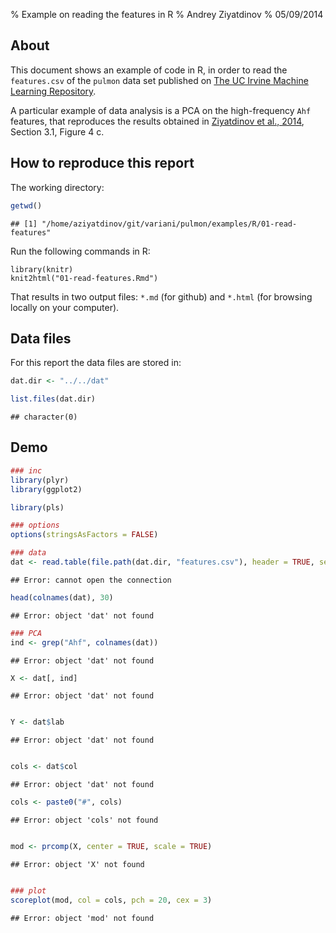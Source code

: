 % Example on reading the features in R
% Andrey Ziyatdinov
% 05/09/2014




## About

This document shows an example of code in R,
in order to read the `features.csv` of the `pulmon` data set published on 
[The UC Irvine Machine Learning Repository](http://archive.ics.uci.edu/ml/).

A particular example of data analysis is a PCA on the high-frequency `Ahf` features,
that reproduces the results obtained in [Ziyatdinov et al., 2014](http://www.journals.elsevier.com/sensors-and-actuators-b-chemical/),
Section 3.1, Figure 4 c.

## How to reproduce this report

The working directory:

```r
getwd()
```

```
## [1] "/home/aziyatdinov/git/variani/pulmon/examples/R/01-read-features"
```


Run the following commands in R:

```
library(knitr)
knit2html("01-read-features.Rmd")
```

That results in two output files: `*.md` (for github) and `*.html` (for browsing locally on your computer).

## Data files

For this report the data files are stored in:


```r
dat.dir <- "../../dat"

list.files(dat.dir)
```

```
## character(0)
```


## Demo


```r
### inc
library(plyr)
library(ggplot2)

library(pls)

### options
options(stringsAsFactors = FALSE)
```



```r
### data
dat <- read.table(file.path(dat.dir, "features.csv"), header = TRUE, sep = ",")
```

```
## Error: cannot open the connection
```

```r
head(colnames(dat), 30)
```

```
## Error: object 'dat' not found
```



```r
### PCA
ind <- grep("Ahf", colnames(dat))
```

```
## Error: object 'dat' not found
```

```r
X <- dat[, ind]
```

```
## Error: object 'dat' not found
```

```r

Y <- dat$lab
```

```
## Error: object 'dat' not found
```

```r

cols <- dat$col
```

```
## Error: object 'dat' not found
```

```r
cols <- paste0("#", cols)
```

```
## Error: object 'cols' not found
```

```r

mod <- prcomp(X, center = TRUE, scale = TRUE)
```

```
## Error: object 'X' not found
```

```r

### plot
scoreplot(mod, col = cols, pch = 20, cex = 3)
```

```
## Error: object 'mod' not found
```

